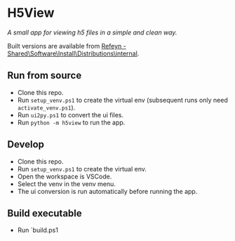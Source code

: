 # H5View

_A small app for viewing h5 files in a simple and clean way._

Built versions are available from [Refeyn - Shared\Software\Install\Distributions\internal](https://aragobio.sharepoint.com/:f:/g/EgCNpNpPkahJsagUhvxESeIBokYB2kq6LgnAs3rTJSF6oQ?e=k1BkGF).

## Run from source

 - Clone this repo.
 - Run `setup_venv.ps1` to create the virtual env (subsequent runs only need `activate_venv.ps1`).
 - Run `ui2py.ps1` to convert the ui files.
 - Run `python -m h5view` to run the app.

## Develop

 - Clone this repo.
 - Run `setup_venv.ps1` to create the virtual env.
 - Open the workspace is VSCode.
 - Select the venv in the venv menu.
 - The ui conversion is run automatically before running the app.

## Build executable

 - Run `build.ps1

